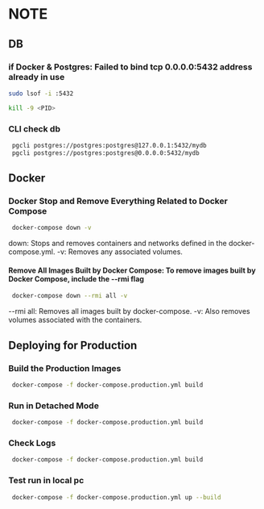 # NOTE

## DB

### if Docker & Postgres: Failed to bind tcp 0.0.0.0:5432 address already in use

``` bash
sudo lsof -i :5432
```

``` bash
kill -9 <PID>
```

### CLI check db

``` bash
 pgcli postgres://postgres:postgres@127.0.0.1:5432/mydb
 pgcli postgres://postgres:postgres@0.0.0.0:5432/mydb
```

## Docker

### Docker Stop and Remove Everything Related to Docker Compose

```bash
 docker-compose down -v
```

down: Stops and removes containers and networks defined in the docker-compose.yml.
-v: Removes any associated volumes.

#### Remove All Images Built by Docker Compose: To remove images built by Docker Compose, include the --rmi flag

```bash
 docker-compose down --rmi all -v
```

--rmi all: Removes all images built by docker-compose.
-v: Also removes volumes associated with the containers.

## Deploying for Production

### Build the Production Images

```bash
 docker-compose -f docker-compose.production.yml build
```

### Run in Detached Mode

```bash
 docker-compose -f docker-compose.production.yml build
```

### Check Logs

```bash
 docker-compose -f docker-compose.production.yml build
```

### Test run in local pc

```bash
 docker-compose -f docker-compose.production.yml up --build
```
